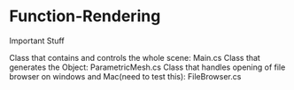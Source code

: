 # Function-Rendering

Important Stuff

Class that contains and controls the whole scene: Main.cs 
Class that generates the Object: ParametricMesh.cs
Class that handles opening of file browser on windows and Mac(need to test this): FileBrowser.cs
